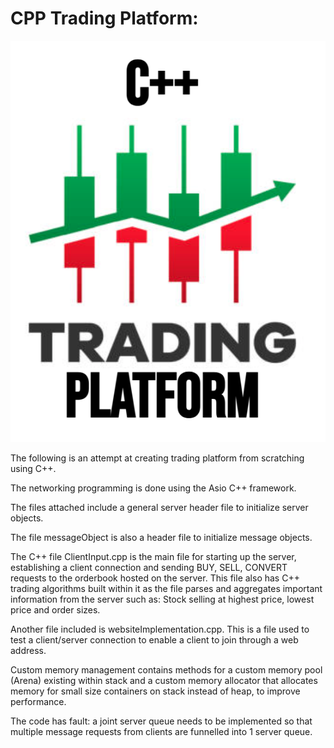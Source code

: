 **CPP Trading Platform:**
==============================

![CPP Trading Platform](trading_plat_logo.png)

The following is an attempt at creating trading platform from scratching using C++.

The networking programming is done using the Asio C++ framework.

The files attached include a general server header file to initialize server objects.

The file messageObject is also a header file to initialize message objects.

The C++ file ClientInput.cpp is the main file for starting up the server, establishing a client connection and sending BUY, SELL, CONVERT requests
to the orderbook hosted on the server. This file also has C++ trading algorithms built within it as the file parses and aggregates important
information from the server such as: Stock selling at highest price, lowest price and order sizes. 

Another file included is websiteImplementation.cpp. This is a file used to test a client/server connection to enable a client to join through
a web address.

Custom memory management contains methods for a custom memory pool (Arena) existing within stack and a custom memory allocator that allocates memory for small size containers on stack instead of heap, to improve performance.

The code has fault: a joint server queue needs to be implemented so that multiple message requests from clients are funnelled into 
1 server queue. 
